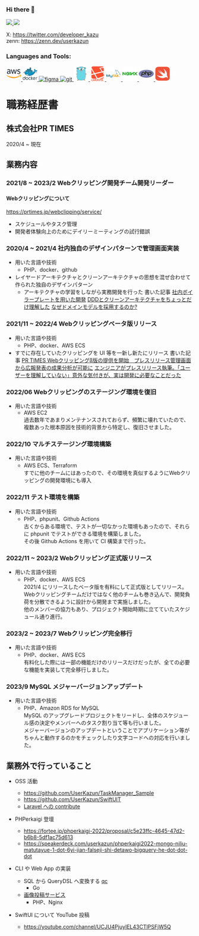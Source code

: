 ### Hi there 👋
<p align="left">
  <a href="http://qiita.com/UserKazun">
    <img height="20" src="https://qiita-badge.apiapi.app/s/UserKazun/posts.svg" />
  </a>
  <//qiita.com/UserKazun">
    <img height="20" src="https://qiita-badge.apiapi.app/s/UserKazun/contributions.svg" />
  </a>
</p>

X: https://twitter.com/developer_kazu<br>
zenn: https://zenn.dev/userkazun 


<h3 align="left">Languages and Tools:</h3>
<p align="left"> <a href="https://aws.amazon.com" target="_blank" rel="noreferrer"> <img src="https://raw.githubusercontent.com/devicons/devicon/master/icons/amazonwebservices/amazonwebservices-original-wordmark.svg" alt="aws" width="40" height="40"/> </a> <a href="https://www.docker.com/" target="_blank" rel="noreferrer"> <img src="https://raw.githubusercontent.com/devicons/devicon/master/icons/docker/docker-original-wordmark.svg" alt="docker" width="40" height="40"/> </a> <a href="https://www.figma.com/" target="_blank" rel="noreferrer"> <img src="https://www.vectorlogo.zone/logos/figma/figma-icon.svg" alt="figma" width="40" height="40"/> </a> <a href="https://git-scm.com/" target="_blank" rel="noreferrer"> <img src="https://www.vectorlogo.zone/logos/git-scm/git-scm-icon.svg" alt="git" width="40" height="40"/> </a> <a href="https://golang.org" target="_blank" rel="noreferrer"> <img src="https://raw.githubusercontent.com/devicons/devicon/master/icons/go/go-original.svg" alt="go" width="40" height="40"/> </a> <a href="https://laravel.com/" target="_blank" rel="noreferrer"> <img src="https://raw.githubusercontent.com/devicons/devicon/master/icons/laravel/laravel-plain-wordmark.svg" alt="laravel" width="40" height="40"/> </a> <a href="https://www.mysql.com/" target="_blank" rel="noreferrer"> <img src="https://raw.githubusercontent.com/devicons/devicon/master/icons/mysql/mysql-original-wordmark.svg" alt="mysql" width="40" height="40"/> </a> <a href="https://www.nginx.com" target="_blank" rel="noreferrer"> <img src="https://raw.githubusercontent.com/devicons/devicon/master/icons/nginx/nginx-original.svg" alt="nginx" width="40" height="40"/> </a> <a href="https://www.php.net" target="_blank" rel="noreferrer"> <img src="https://raw.githubusercontent.com/devicons/devicon/master/icons/php/php-original.svg" alt="php" width="40" height="40"/> </a> <a href="https://developer.apple.com/swift/" target="_blank" rel="noreferrer"> <img src="https://raw.githubusercontent.com/devicons/devicon/master/icons/swift/swift-original.svg" alt="swift" width="40" height="40"/> </a> </p>


# 職務経歴書

## 株式会社PR TIMES

2020/4 ~ 現在

## 業務内容
### 2021/8 ~ 2023/2 Webクリッピング開発チーム開発リーダー
#### Webクリッピングについて
https://prtimes.jp/webclipping/service/

* スケジュールやタスク管理
* 開発者体験向上のためにデイリーミーティングの試行錯誤

### 2020/4 ~ 2021/4 社内独自のデザインパターンで管理画面実装
* 用いた言語や技術
  * PHP、docker、github
* レイヤードアーキテクチャとクリーンアーキテクチャの思想を混ぜ合わせて作られた独自のデザインパターン
  * アーキテクチャの学習をしながら実務開発を行った
書いた記事
[社内ボイラープレートを用いた開発](https://developers.prtimes.jp/2021/05/10/boilerplate_dev/)
[DDDとクリーンアーキテクチャをちょっとだけ理解した](https://qiita.com/UserKazun/items/e1ab9a7ed33898dd9005)
[なぜドメインモデルを採用するのか?](https://qiita.com/UserKazun/items/32889f680aab41e84a15)

### 2021/11 ~ 2022/4 Webクリッピングベータ版リリース
* 用いた言語や技術
  * PHP、docker、AWS ECS <br>
* すでに存在していたクリッピングを UI 等を一新し新たにリリース
書いた記事
[PR TIMES Webクリッピングβ版の提供を開始　プレスリリース管理画面から広報発表の成果分析が可能に](https://prtimes.jp/main/html/rd/p/000001209.000000112.html)
[エンジニアがプレスリリース執筆。「ユーザーを理解していない」意外な気付きが、実は開発に必要なことだった](https://prtimes.jp/story/detail/MxzRjfL2QxE)

### 2022/06 Webクリッピングのステージング環境を復旧
* 用いた言語や技術
  * AWS EC2 <br>
過去数年であまりメンテナンスされておらず、頻繁に壊れていたので、複数あった根本原因を技術的背景から特定し、復旧させました。

### 2022/10 マルチステージング環境構築
* 用いた言語や技術
  * AWS ECS、Terraform <br>
すでに他のチームにはあったので、その環境を真似するようにWebクリッピングの開発環境にも導入
  
### 2022/11 テスト環境を構築
* 用いた言語や技術
  * PHP、phpunit、Github Actions <br>
古くからある環境で、テストが一切なかった環境もあったので、それらに phpunit でテストができる環境を構築しました。 <br>
その後 Github Actions を用いて CI 構築まで行った。

### 2022/11 ~ 2023/2 Webクリッピング正式版リリース
* 用いた言語や技術
  * PHP、docker、AWS ECS <br>
2021/4 にリリースしたベータ版を有料にして正式版としてリリース。<br>
Webクリッピングチームだけではなく他のチームも巻き込んで、開発負荷を分散できるように設計から開発まで実施しました。<br>
他のメンバーの協力もあり、プロジェクト開始時期に立てていたスケジュール通り進行。<br>

### 2023/2 ~ 2023/7 Webクリッピング完全移行
* 用いた言語や技術
  * PHP、docker、AWS ECS <br>
有料化した際には一部の機能だけのリリースだけだったが、全ての必要な機能を実装して完全移行しました。<br>

### 2023/9 MySQL メジャーバージョンアップデート
* 用いた言語や技術
  * PHP、Amazon RDS for MySQL <br>
MySQL のアップグレードプロジェクトをリードし、全体のスケジュール感の決定やメンバーへのタスク割り当て等も行いました。<br>
メジャーバージョンのアップデートということでアプリケーション等がちゃんと動作するのかをチェックしたり文字コードへの対応を行いました。<br>

## 業務外で行っていること
* OSS 活動
  * https://github.com/UserKazun/TaskManager_Sample
  * https://github.com/UserKazun/SwiftUIT
  * [Laravel への contribute](https://github.com/laravel/framework/pull/46802)
    
* PHPerkaigi 登壇
  * https://fortee.jp/phperkaigi-2022/proposal/c5e23ffc-4645-47d2-b6b8-5df1ac75d613
  * https://speakerdeck.com/userkazun/phperkaigi2022-mongo-niliu-matutayue-1-dot-6yi-jian-falseji-shi-detawo-bigquery-he-dot-dot-dot
    
* CLI や Web App の実装
  * SQL から QueryDSL へ変換する [qc](https://github.com/UserKazun/qc)
    * Go
  * [画像投稿サービス](https://github.com/UserKazun/valorant-fm)
    * PHP、Nginx
      
* SwiftUI について YouTube 投稿
  * https://youtube.com/channel/UCJU4PjuyIEL43CTlPSFjW5Q

